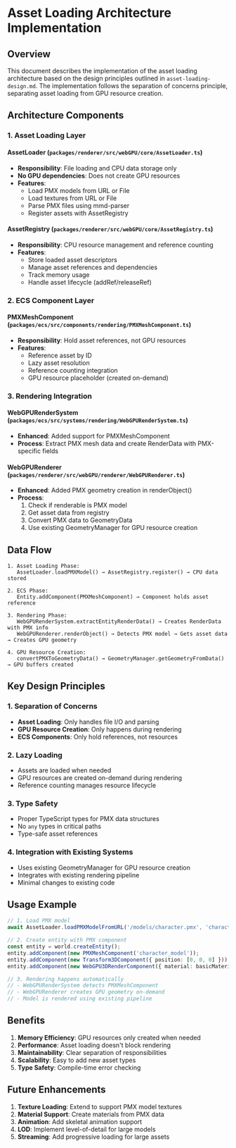 # Asset Loading Architecture Implementation

## Overview

This document describes the implementation of the asset loading architecture based on the design principles outlined in `asset-loading-design.md`. The implementation follows the separation of concerns principle, separating asset loading from GPU resource creation.

## Architecture Components

### 1. Asset Loading Layer

#### AssetLoader (`packages/renderer/src/webGPU/core/AssetLoader.ts`)

- **Responsibility**: File loading and CPU data storage only
- **No GPU dependencies**: Does not create GPU resources
- **Features**:
  - Load PMX models from URL or File
  - Load textures from URL or File
  - Parse PMX files using mmd-parser
  - Register assets with AssetRegistry

#### AssetRegistry (`packages/renderer/src/webGPU/core/AssetRegistry.ts`)

- **Responsibility**: CPU resource management and reference counting
- **Features**:
  - Store loaded asset descriptors
  - Manage asset references and dependencies
  - Track memory usage
  - Handle asset lifecycle (addRef/releaseRef)

### 2. ECS Component Layer

#### PMXMeshComponent (`packages/ecs/src/components/rendering/PMXMeshComponent.ts`)

- **Responsibility**: Hold asset references, not GPU resources
- **Features**:
  - Reference asset by ID
  - Lazy asset resolution
  - Reference counting integration
  - GPU resource placeholder (created on-demand)

### 3. Rendering Integration

#### WebGPURenderSystem (`packages/ecs/src/systems/rendering/WebGPURenderSystem.ts`)

- **Enhanced**: Added support for PMXMeshComponent
- **Process**: Extract PMX mesh data and create RenderData with PMX-specific fields

#### WebGPURenderer (`packages/renderer/src/webGPU/renderer/WebGPURenderer.ts`)

- **Enhanced**: Added PMX geometry creation in renderObject()
- **Process**:
  1. Check if renderable is PMX model
  2. Get asset data from registry
  3. Convert PMX data to GeometryData
  4. Use existing GeometryManager for GPU resource creation

## Data Flow

```
1. Asset Loading Phase:
   AssetLoader.loadPMXModel() → AssetRegistry.register() → CPU data stored

2. ECS Phase:
   Entity.addComponent(PMXMeshComponent) → Component holds asset reference

3. Rendering Phase:
   WebGPURenderSystem.extractEntityRenderData() → Creates RenderData with PMX info
   WebGPURenderer.renderObject() → Detects PMX model → Gets asset data → Creates GPU geometry

4. GPU Resource Creation:
   convertPMXToGeometryData() → GeometryManager.getGeometryFromData() → GPU buffers created
```

## Key Design Principles

### 1. Separation of Concerns

- **Asset Loading**: Only handles file I/O and parsing
- **GPU Resource Creation**: Only happens during rendering
- **ECS Components**: Only hold references, not resources

### 2. Lazy Loading

- Assets are loaded when needed
- GPU resources are created on-demand during rendering
- Reference counting manages resource lifecycle

### 3. Type Safety

- Proper TypeScript types for PMX data structures
- No `any` types in critical paths
- Type-safe asset references

### 4. Integration with Existing Systems

- Uses existing GeometryManager for GPU resource creation
- Integrates with existing rendering pipeline
- Minimal changes to existing code

## Usage Example

```typescript
// 1. Load PMX model
await AssetLoader.loadPMXModelFromURL('/models/character.pmx', 'character_model');

// 2. Create entity with PMX component
const entity = world.createEntity();
entity.addComponent(new PMXMeshComponent('character_model'));
entity.addComponent(new Transform3DComponent({ position: [0, 0, 0] }));
entity.addComponent(new WebGPU3DRenderComponent({ material: basicMaterial }));

// 3. Rendering happens automatically
// - WebGPURenderSystem detects PMXMeshComponent
// - WebGPURenderer creates GPU geometry on-demand
// - Model is rendered using existing pipeline
```

## Benefits

1. **Memory Efficiency**: GPU resources only created when needed
2. **Performance**: Asset loading doesn't block rendering
3. **Maintainability**: Clear separation of responsibilities
4. **Scalability**: Easy to add new asset types
5. **Type Safety**: Compile-time error checking

## Future Enhancements

1. **Texture Loading**: Extend to support PMX model textures
2. **Material Support**: Create materials from PMX data
3. **Animation**: Add skeletal animation support
4. **LOD**: Implement level-of-detail for large models
5. **Streaming**: Add progressive loading for large assets

